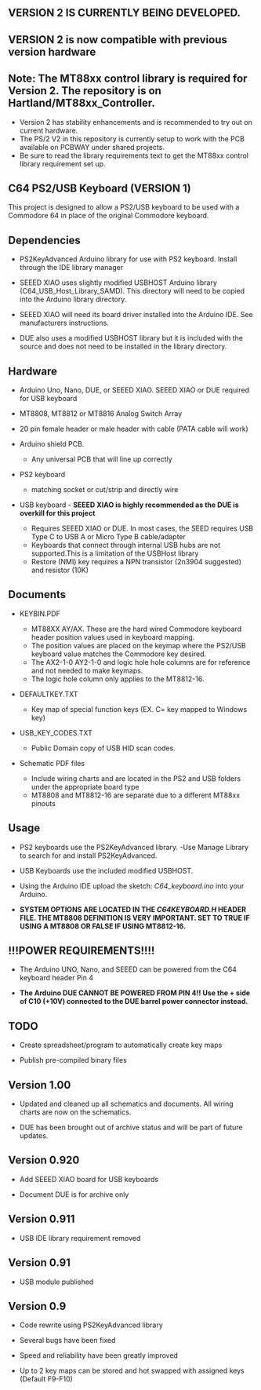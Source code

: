 


## VERSION 2 IS CURRENTLY BEING DEVELOPED.

## VERSION 2 is now compatible with previous version hardware

## Note: The MT88xx control library is required for Version 2. The repository is on Hartland/MT88xx_Controller.

* Version 2 has stability enhancements and is recommended to try out on current hardware.
* The PS/2 V2 in this repository is currently setup to work with the PCB available on PCBWAY under shared projects.
* Be sure to read the library requirements text to get the MT88xx control library requirement set up.


## C64 PS2/USB Keyboard (VERSION 1)


This project is designed to allow a PS2/USB keyboard to be used with a Commodore 64 in place of the original Commodore keyboard.


Dependencies
------------
* PS2KeyAdvanced Arduino library for use with PS2 keyboard. Install through the IDE library manager

* SEEED XIAO uses slightly modified USBHOST Arduino library (C64_USB_Host_Library_SAMD). This directory will need to be copied into the Arduino library directory.

* SEEED XIAO will need its board driver installed into the Arduino IDE. See manufacturers instructions.

* DUE also uses a modified USBHOST library but it is included with the source and does not need to be installed in the library directory.


Hardware
--------
* Arduino Uno, Nano, DUE, or SEEED XIAO. SEEED XIAO or DUE required for USB keyboard

* MT8808, MT8812 or MT8816 Analog Switch Array

* 20 pin female header or male header with cable (PATA cable will work)

* Arduino shield PCB. 
	- Any universal PCB that will line up correctly

* PS2 keyboard 
	- matching socket or cut/strip and directly wire
	
* USB keyboard - **SEEED XIAO is highly recommended as the DUE is overkill for this project** 
	- Requires SEEED XIAO or DUE. In most cases, the SEED requires USB Type C to USB A or Micro Type B cable/adapter
	- Keyboards that connect through internal USB hubs are not supported.This is a limitation of the USBHost library
	- Restore (NMI) key requires a NPN transistor (2n3904 suggested) and resistor (10K)

 
Documents
---------
	
* KEYBIN.PDF
	- MT88XX AY/AX. These are the hard wired Commodore keyboard header position values used in keyboard mapping.
	- The position values are placed on the keymap where the PS2/USB keyboard value matches the Commodore key desired.
	- The AX2-1-0 AY2-1-0 and logic hole hole columns are for reference and not needed to make keymaps.
	- The logic hole column only applies to the MT8812-16.
	
* DEFAULTKEY.TXT
	- Key map of special function keys (EX. C= key mapped to Windows key)
	
* USB_KEY_CODES.TXT
	- Public Domain copy of USB HID scan codes.
	
* Schematic PDF files
	- Include wiring charts and are located in the PS2 and USB folders under the appropriate board type
	- MT8808 and MT8812-16 are separate due to a different MT88xx pinouts 


Usage
-----

* PS2 keyboards use the PS2KeyAdvanced library.
	-Use Manage Library to search for and install PS2KeyAdvanced.

* USB Keyboards use the included modified USBHOST.

* Using the Arduino IDE upload the sketch: *C64_keyboard.ino* into your Arduino.

* **SYSTEM OPTIONS ARE LOCATED IN THE *C64KEYBOARD.H* HEADER FILE. THE MT8808 DEFINITION IS VERY IMPORTANT. SET TO TRUE IF USING A MT8808 OR FALSE IF USING MT8812-16.**


!!!POWER REQUIREMENTS!!!!
-------------------------

* The Arduino UNO, Nano, and SEEED can be powered from the C64 keyboard header Pin 4

* **The Arduino DUE CANNOT BE POWERED FROM PIN 4!! Use the + side of C10 (+10V) connected to the DUE barrel power connector instead.**


TODO
----

* Create spreadsheet/program to automatically create key maps

* Publish pre-compiled binary files
 

Version 1.00
-------------
* Updated and cleaned up all schematics and documents. All wiring charts are now on the schematics.

* DUE has been brought out of archive status and will be part of future updates.


Version 0.920
-------------
* Add SEEED XIAO board for USB keyboards

* Document DUE is for archive only

Version 0.911
-------------
* USB IDE library requirement removed

Version 0.91
------------
* USB module published
 


Version 0.9
------------
* Code rewrite using PS2KeyAdvanced library

* Several bugs have been fixed

* Speed and reliability have been greatly improved

* Up to 2 key maps can be stored and hot swapped with assigned keys (Default F9-F10)


	

